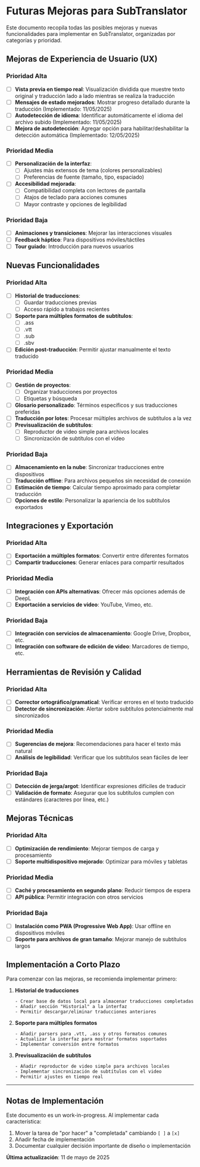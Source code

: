 # Futuras Mejoras para SubTranslator

Este documento recopila todas las posibles mejoras y nuevas funcionalidades para implementar en SubTranslator, organizadas por categorías y prioridad.

## Mejoras de Experiencia de Usuario (UX)

### Prioridad Alta

- [ ] **Vista previa en tiempo real**: Visualización dividida que muestre texto original y traducción lado a lado mientras se realiza la traducción
- [ ] **Mensajes de estado mejorados**: Mostrar progreso detallado durante la traducción (Implementado: 11/05/2025)
- [ ] **Autodetección de idioma**: Identificar automáticamente el idioma del archivo subido (Implementado: 11/05/2025)
- [ ] **Mejora de autodetección**: Agregar opción para habilitar/deshabilitar la detección automática (Implementado: 12/05/2025)

### Prioridad Media

- [ ] **Personalización de la interfaz**:
  - [ ] Ajustes más extensos de tema (colores personalizables)
  - [ ] Preferencias de fuente (tamaño, tipo, espaciado)
- [ ] **Accesibilidad mejorada**:
  - [ ] Compatibilidad completa con lectores de pantalla
  - [ ] Atajos de teclado para acciones comunes
  - [ ] Mayor contraste y opciones de legibilidad

### Prioridad Baja

- [ ] **Animaciones y transiciones**: Mejorar las interacciones visuales
- [ ] **Feedback háptico**: Para dispositivos móviles/táctiles
- [ ] **Tour guiado**: Introducción para nuevos usuarios

## Nuevas Funcionalidades

### Prioridad Alta

- [ ] **Historial de traducciones**:
  - [ ] Guardar traducciones previas
  - [ ] Acceso rápido a trabajos recientes
- [ ] **Soporte para múltiples formatos de subtítulos**:
  - [ ] .ass
  - [ ] .vtt
  - [ ] .sub
  - [ ] .sbv
- [ ] **Edición post-traducción**: Permitir ajustar manualmente el texto traducido

### Prioridad Media

- [ ] **Gestión de proyectos**:
  - [ ] Organizar traducciones por proyectos
  - [ ] Etiquetas y búsqueda
- [ ] **Glosario personalizado**: Términos específicos y sus traducciones preferidas
- [ ] **Traducción por lotes**: Procesar múltiples archivos de subtítulos a la vez
- [ ] **Previsualización de subtítulos**:
  - [ ] Reproductor de video simple para archivos locales
  - [ ] Sincronización de subtítulos con el video

### Prioridad Baja

- [ ] **Almacenamiento en la nube**: Sincronizar traducciones entre dispositivos
- [ ] **Traducción offline**: Para archivos pequeños sin necesidad de conexión
- [ ] **Estimación de tiempo**: Calcular tiempo aproximado para completar traducción
- [ ] **Opciones de estilo**: Personalizar la apariencia de los subtítulos exportados

## Integraciones y Exportación

### Prioridad Alta

- [ ] **Exportación a múltiples formatos**: Convertir entre diferentes formatos
- [ ] **Compartir traducciones**: Generar enlaces para compartir resultados

### Prioridad Media

- [ ] **Integración con APIs alternativas**: Ofrecer más opciones además de DeepL
- [ ] **Exportación a servicios de video**: YouTube, Vimeo, etc.

### Prioridad Baja

- [ ] **Integración con servicios de almacenamiento**: Google Drive, Dropbox, etc.
- [ ] **Integración con software de edición de video**: Marcadores de tiempo, etc.

## Herramientas de Revisión y Calidad

### Prioridad Alta

- [ ] **Corrector ortográfico/gramatical**: Verificar errores en el texto traducido
- [ ] **Detector de sincronización**: Alertar sobre subtítulos potencialmente mal sincronizados

### Prioridad Media

- [ ] **Sugerencias de mejora**: Recomendaciones para hacer el texto más natural
- [ ] **Análisis de legibilidad**: Verificar que los subtítulos sean fáciles de leer

### Prioridad Baja

- [ ] **Detección de jerga/argot**: Identificar expresiones difíciles de traducir
- [ ] **Validación de formato**: Asegurar que los subtítulos cumplen con estándares (caracteres por línea, etc.)

## Mejoras Técnicas

### Prioridad Alta

- [ ] **Optimización de rendimiento**: Mejorar tiempos de carga y procesamiento
- [ ] **Soporte multidispositivo mejorado**: Optimizar para móviles y tabletas

### Prioridad Media

- [ ] **Caché y procesamiento en segundo plano**: Reducir tiempos de espera
- [ ] **API pública**: Permitir integración con otros servicios

### Prioridad Baja

- [ ] **Instalación como PWA (Progressive Web App)**: Usar offline en dispositivos móviles
- [ ] **Soporte para archivos de gran tamaño**: Mejorar manejo de subtítulos largos

## Implementación a Corto Plazo

Para comenzar con las mejoras, se recomienda implementar primero:

1. **Historial de traducciones**

   ```
   - Crear base de datos local para almacenar traducciones completadas
   - Añadir sección "Historial" a la interfaz
   - Permitir descargar/eliminar traducciones anteriores
   ```

2. **Soporte para múltiples formatos**

   ```
   - Añadir parsers para .vtt, .ass y otros formatos comunes
   - Actualizar la interfaz para mostrar formatos soportados
   - Implementar conversión entre formatos
   ```

3. **Previsualización de subtítulos**
   ```
   - Añadir reproductor de video simple para archivos locales
   - Implementar sincronización de subtítulos con el video
   - Permitir ajustes en tiempo real
   ```

---

## Notas de Implementación

Este documento es un work-in-progress. Al implementar cada característica:

1. Mover la tarea de "por hacer" a "completada" cambiando `[ ]` a `[x]`
2. Añadir fecha de implementación
3. Documentar cualquier decisión importante de diseño o implementación

**Última actualización**: 11 de mayo de 2025
